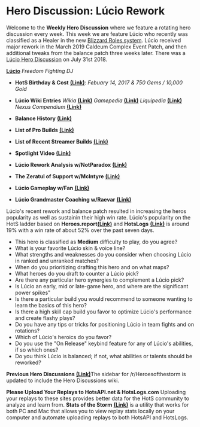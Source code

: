 # Hero Discussion: Lúcio Rework
  
Welcome to the **Weekly Hero Discussion** where we feature a rotating hero discussion every week.  This week we are feature Lúcio who recently was classified as a Healer in the new [Blizzard Roles system](https://heroesofthestorm.com/en-us/blog/22921910/hero-role-expansion-2019-3-18/).  Lúcio received major rework in the March 2019 Caldeum Complex Event Patch, and then additional tweaks from the balance patch three weeks later.  There was a [Lúcio Hero Discussion](https://www.reddit.com/r/heroesofthestorm/comments/93cz2u/hero_discussion_l%C3%BAcio/) on July 31st 2018.  

[**Lúcio**](https://vignette.wikia.nocookie.net/heroesofthestorm/images/8/86/Lucio_freedom_fighting_dj_by_mr_jack-dbtjl35.jpg/revision/latest/scale-to-width-down/350?cb=20180122125227) *Freedom Fighting DJ*

* **HotS Birthday & Cost** [**(Link)**](https://heroesofthestorm.gamepedia.com/List_of_heroes_by_release_date): *Febuary 14, 2017 & 750 Gems / 10,000 Gold*
* **Lúcio Wiki Entries** *Wikia* [**(Link)**](http://heroesofthestorm.wikia.com/wiki/L%C3%BAcio) *Gamepedia* [**(Link)**](https://heroesofthestorm.gamepedia.com/L%C3%BAcio) *Liquipedia* [**(Link)**](https://liquipedia.net/heroes/L%C3%BAcio) *Nexus Compendium* [**(Link)**](http://nexuscompendium.com/hero.php?h=lucio)
* **Balance History** [**(Link)**](https://heroespatchnotes.com/hero/lucio.html)
* **List of Pro Builds** [**(Link)**](https://lerhond.pl/probuilds/lucio/)
* **List of Recent Streamer Builds** [**(Link)**](https://heroesshare.net/games/hero/34)  
  
* **Spotlight Video** [**(Link)**](https://www.youtube.com/watch?v=MRlkCiPVmII)
* **Lúcio Rework Analysis w/NotParadox** [**(Link)**](https://www.youtube.com/watch?v=oXIQk2u7Lb8)
* **The Zeratul of Support w/McIntyre** [**(Link)**](https://www.youtube.com/watch?v=WwN8ycKikUc&t=1041s)
* **Lúcio Gameplay w/Fan** [**(Link)**](https://www.youtube.com/watch?v=u4TN9P295fc)
* **Lúcio Grandmaster Coaching w/Raevar** [**(Link)**](https://www.youtube.com/watch?v=CcoavS43W90&t=994s)

Lúcio's recent rework and balance patch resulted in increasing the heros popularity as well as sustainin their high win rate.  Lúcio's popularity on the HotS ladder based on **Heroes.report**[**(Link)**](https://heroes.report/heroes/L%C3%BAcio) and **HotsLogs** [**(Link)**](https://www.hotslogs.com/Sitewide/HeroDetails?Hero=L%C3%BAcio) is around 19% with a win rate of about 52% over the past seven days.
  
* This hero is classified as **Medium** difficulty to play, do you agree?
* What is your favorite Lúcio skin & voice line?
* What strengths and weaknesses do you consider when choosing Lúcio in ranked and unranked matches?
* When do you prioritizing drafting this hero and on what maps?
* What heroes do you draft to counter a Lúcio pick?
* Are there any particular hero synergies to complement a Lúcio pick?
* Is Lúcio an early, mid or late-game hero, and where are the significant power spikes"
* Is there a particular build you would recommend to someone wanting to learn the basics of this hero?
* Is there a high skill cap build you favor to optimize Lúcio's performance and create flashy plays?
* Do you have any tips or tricks for positioning Lúcio in team fights and on rotations?
* Which of Lúcio's heroics do you favor?
* Do you use the "On Release" keybind feature for any of Lúcio's abilities, if so which ones?
* Do you think Lúcio is balanced; if not, what abilities or talents should be reworked?

**Previous Hero Discussions** [**(Link)**](https://www.reddit.com/r/heroesofthestorm/wiki/herodiscussions)The sidebar for /r/Heroesofthestorm is updated to include the Hero Discussions wiki.

**Please Upload Your Replays to HotsAPI.net & HotsLogs.com**  Uploading your replays to these sites provides better data for the HotS community to analyze and learn from. **Stats of the Storm** [**(Link)**](https://ebshimizu.github.io/stats-of-the-storm/) is a utility that works for both PC and Mac that allows you to view replay stats locally on your computer and automate uploading replays to both HotsAPI and HotsLogs.
